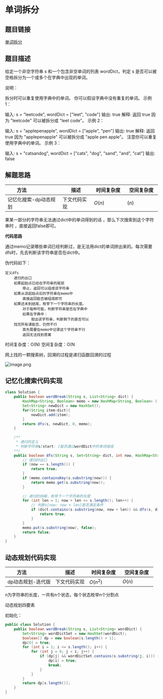 
#  单词拆分

## 题目链接

[单词拆分](https://leetcode-cn.com/problems/word-break/)

## 题目描述

给定一个非空字符串 s 和一个包含非空单词的列表 wordDict，判定 s 是否可以被空格拆分为一个或多个在字典中出现的单词。

说明：

拆分时可以重复使用字典中的单词。
你可以假设字典中没有重复的单词。
示例 1：

输入: s = "leetcode", wordDict = ["leet", "code"]
输出: true
解释: 返回 true 因为 "leetcode" 可以被拆分成 "leet code"。
示例 2：

输入: s = "applepenapple", wordDict = ["apple", "pen"]
输出: true
解释: 返回 true 因为 "applepenapple" 可以被拆分成 "apple pen apple"。
     注意你可以重复使用字典中的单词。
示例 3：

输入: s = "catsandog", wordDict = ["cats", "dog", "sand", "and", "cat"]
输出: false



## 解题思路

| <div style="width:70pt">方法</div>  |描述 |<div style="width:70pt">时间复杂度</div> |<div style="width:70pt">空间复杂度</div>|
|---|---|---|---|
|  记忆化搜索-dp动态规划 | 下文代码实现  | $O(n)$|$(n)$|

果某一部分的字符串无法通过dict中的单词得到的话 ，那么下次搜索到这个字符串时 ，直接返回false即可。

**代码思路**

通过memo记录哪些单词已经判断过，是无法用dict的单词拼出来的。每次需要dfs时，先去判断该字符串是否在dict中。

伪代码如下：

```
定义dfs
	递归的出口
    如果起始点已经在字符串的尾部	
    	停止，返回可以组成该字符串
    如果从该起始点后的字符串在memo中
    	直接返回能否被组成即可
    如果还未到结尾，枚举下一个字符串的长度。
    	对于每种可能，判断字符串是否在字典中
        如果在字典中：
        	取出该字符串，判断剩下的是否可以
    找完所有课能否，仍然不行
    	首先需要在memo中记录这个字符串不行
        返回无法找到答案
```

时间复杂度：O(N)
空间复杂度：O(N

网上找的一颗搜索树，回溯的过程是递归函数回溯的过程

![image.png](http://cdn.yangchaofan.cn/typora/78fd09b2deabeae972809c2795ddb8be96720b8e62377cf01b7f70e7fb3dbf8c-image.png)



## 记忆化搜索代码实现

```java
class Solution {
    public boolean wordBreak(String s, List<String> dict) {
        HashMap<String, Boolean> memo = new HashMap<String, Boolean> ();
        Set<String> newDict = new HashSet();
        for(String item:dict){
            newDict.add(item);
        }
        return dfs(s, newDict, 0, memo); 
    }
    
    /**
     * 递归的定义
     * 判断字符串s[start: ]能否通过wordDict中的单词组成
    **/
    public boolean dfs(String s, Set<String> dict, int now, HashMap<String, Boolean> memo) {
        // 递归的出口
        if (now == s.length()) {
            return true;
        }
        if (memo.containsKey(s.substring(now))) {
            return memo.get(s.substring(now));
        }
        
        // 递归的拆解，枚举下一个字符串的长度
        for (int len = 1; now + len <= s.length(); len++) {
            // 判断s[now: now + len]是否满足条件
            if (dict.contains(s.substring(now, now + len)) && dfs(s, dict, now + len, memo)) {
                return true;
            }
        }
        memo.put(s.substring(now), false);
        return false;
    }
}

```

## 动态规划代码实现

| <div style="width:70pt">方法</div> | 描述         | <div style="width:70pt">时间复杂度</div> | <div style="width:70pt">空间复杂度</div> |
| ---------------------------------- | ------------ | ---------------------------------------- | ---------------------------------------- |
| dp动态规划-迭代版                  | 下文代码实现 | $O(n^2)$                                 | $O(n)$                                   |

n为字符串的长度，一共有n个状态，每个状态枚举n个分割点

动态规划四要素

初始化：

```java
public class Solution {
    public boolean wordBreak(String s, List<String> wordDict) {
        Set<String> wordDictSet = new HashSet(wordDict);
        boolean[] dp = new boolean[s.length() + 1];
        dp[0] = true;
        for (int i = 1; i <= s.length(); i++) {
            for (int j = 0; j < i; j++) {
                if (dp[j] && wordDictSet.contains(s.substring(j, i))) {
                    dp[i] = true;
                    break;
                }
            }
        }
        return dp[s.length()];
    }
}
```

